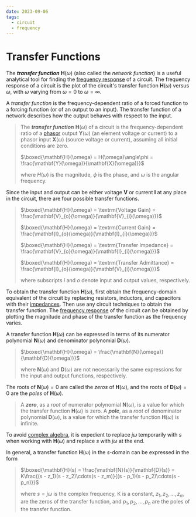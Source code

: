 ```yaml
---
date: 2023-09-06
tags:
  - circuit
  - frequency
---
```


# Transfer Functions

The ***transfer function*** $\mathbf{H}(\omega)$ (also called the *network function*) is a useful analytical tool for finding the [frequency response](56a77e5f.md) of a circuit. The frequency response of a circuit is the plot of the circuit's transfer function $\mathbf{H}(\omega)$ versus $\omega$, with $\omega$ varying from $\omega = 0$ to $\omega = \infty$.

A *transfer function* is the frequency-dependent ratio of a forced function to a forcing function (or of an output to an input). The transfer function of a network describes how the output behaves with respect to the input.

> The ***transfer function*** $\mathbf{H}(\omega)$ of a circuit is the frequency-dependent ratio of a [phasor](82b1dcbd.md) output $\mathbf{Y}(\omega)$ (an element voltage or current) to a phasor input $\mathbf{X}(\omega)$ (source voltage or current), assuming all initial conditions are zero.
>
> $\boxed{\mathbf{H}(\omega) = H(\omega)\angle\phi = \frac{\mathbf{Y}(\omega)}{\mathbf{X}(\omega)}}$
>
> where $H(\omega)$ is the magnitude, $\phi$ is the phase, and $\omega$ is the angular frequency.

Since the input and output can be either voltage $\mathbf{V}$ or current $\mathbf{I}$ at any place in the circuit, there are four possible transfer functions.

> $\boxed{\mathbf{H}(\omega) = \textrm{Voltage Gain} = \frac{\mathbf{V}_{o}(\omega)}{\mathbf{V}_{i}(\omega)}}$
>
> $\boxed{\mathbf{H}(\omega) = \textrm{Current Gain} = \frac{\mathbf{I}_{o}(\omega)}{\mathbf{I}_{i}(\omega)}}$
>
> $\boxed{\mathbf{H}(\omega) = \textrm{Transfer Impedance} = \frac{\mathbf{V}_{o}(\omega)}{\mathbf{I}_{i}(\omega)}}$
>
> $\boxed{\mathbf{H}(\omega) = \textrm{Transfer Admittance} = \frac{\mathbf{I}_{o}(\omega)}{\mathbf{V}_{i}(\omega)}}$
>
> where subscripts $i$ and $o$ denote input and output values, respectively.

To obtain the transfer function $\mathbf{H}(\omega)$, first obtain the frequency-domain equivalent of the circuit by replacing resistors, inductors, and capacitors with their [impedances](45a5fbef.md). Then use any circuit techniques to obtain the transfer function. The [frequency response](56a77e5f.md) of the circuit can be obtained by plotting the magnitude and phase of the transfer function as the frequency varies.

A transfer function $\mathbf{H}(\omega)$ can be expressed in terms of its numerator polynomial $\mathbf{N}(\omega)$ and denominator polynomial $\mathbf{D}(\omega)$.

> $\boxed{\mathbf{H}(\omega) = \frac{\mathbf{N}(\omega)}{\mathbf{D}(\omega)}}$
>
> where $\mathbf{N}(\omega)$ and $\mathbf{D}(\omega)$ are not necessarily the same expressions for the input and output functions, respectively.

The roots of $\mathbf{N}(\omega) = 0$ are called the *zeros* of $\mathbf{H}(\omega)$, and the roots of $\mathbf{D}(\omega) = 0$ are the *poles* of $\mathbf{H}(\omega)$.

> A ***zero***, as a *root* of numerator polynomial $\mathbf{N}(\omega)$, is a value for which the transfer function $\mathbf{H}(\omega)$ is zero. A ***pole***, as a *root* of denominator polynomial $\mathbf{D}(\omega)$, is a value for which the transfer function $\mathbf{H}(\omega)$ is infinite.

To avoid [complex algebra](1b0e3e96.md), it is expedient to replace $j\omega$ temporarily with $s$ when working with $\mathbf{H}(\omega)$ and replace $s$ with $j\omega$ at the end.

In general, a transfer function $\mathbf{H}(\omega)$ in the *s*-domain can be expressed in the form

> $\boxed{\mathbf{H}(s) = \frac{\mathbf{N}(s)}{\mathbf{D}(s)} = K\frac{(s - z_1)(s - z_2)\cdots(s - z_m)}{(s - p_1)(s - p_2)\cdots(s - p_n)}}$
>
> where $s = j\omega$ is the complex frequency, K is a constant, $z_1,\,z_2,\,\dots,\,z_m$ are the zeros of the transfer function, and $p_1,\,p_2,\,\dots,\,p_n$ are the poles of the transfer function.
